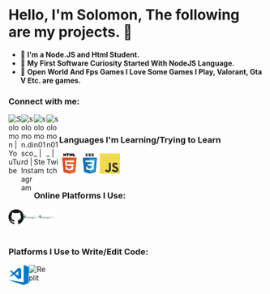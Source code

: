 # Hello, I'm Solomon, The following are my projects. 🔮


- 📕 **I'm a Node.JS and Html Student.**
- 📗 **My First Software Curiosity Started With NodeJS Language.**
- 📘 **Open World And Fps Games I Love Some Games I Play, Valorant, Gta V Etc. are games.**

### Connect with me:

[<img align="left" alt="Solomon | YouTube" width="25px" src="https://seeklogo.com/images/Y/youtube-2017-icon-logo-D1FE045118-seeklogo.com.png" />][youtube]
[<img align="left" alt="solomon.discord | Instagram" width="25px" src="https://seeklogo.com/images/I/instagram-new-2016-logo-D9D42A0AD4-seeklogo.com.png" />][instagram]
[<img align="left" alt="solomon01_ | Steam" width="25px" src="https://seeklogo.com/images/S/steam-logo-73274B19E3-seeklogo.com.png" />][steam]
[<img align="left" alt="solomon01_ | Twitch" width="25px" src="https://seeklogo.com/images/T/twitch-logo-4931D91F85-seeklogo.com.png" />][twitch]



<br />

### Languages I'm Learning/Trying to Learn

[<img align="left" alt="HTML5" width="40px" src="https://raw.githubusercontent.com/github/explore/80688e429a7d4ef2fca1e82350fe8e3517d3494d/topics/html/html.png" />][webdevplaylist]
[<img align="left" alt="CSS3" width="40px" src="https://raw.githubusercontent.com/github/explore/80688e429a7d4ef2fca1e82350fe8e3517d3494d/topics/css/css.png" />][cssplaylist]
[<img align="left" alt="JavaScript" width="40px" src="https://raw.githubusercontent.com/github/explore/80688e429a7d4ef2fca1e82350fe8e3517d3494d/topics/javascript/javascript.png" />][jsplaylist]



<br />
<br />
<br />

### Online Platforms I Use:

[<img align="left" alt="GitHub" width="30px" src="https://raw.githubusercontent.com/github/explore/78df643247d429f6cc873026c0622819ad797942/topics/github/github.png" />][webdevplaylist]
[<img align="left" alt="MongoDB" width="30px" src="https://raw.githubusercontent.com/github/explore/80688e429a7d4ef2fca1e82350fe8e3517d3494d/topics/mongodb/mongodb.png" />][webdevplaylist]
[<img align="left" alt="MongoDB" width="30px" src="https://raw.githubusercontent.com/github/explore/80688e429a7d4ef2fca1e82350fe8e3517d3494d/topics/mongodb/mongodb.png" />][webdevplaylist]

<br />
<br />
<br />

### Platforms I Use to Write/Edit Code:
[<img align="left" alt="Visual Studio Code" width="40px" src="https://raw.githubusercontent.com/github/explore/80688e429a7d4ef2fca1e82350fe8e3517d3494d/topics/visual-studio-code/visual-studio-code.png" />][webdevplaylist]

[<img align="left" alt="Replit" width="40px" src="https://upload.wikimedia.org/wikipedia/commons/thumb/b/b2/Repl.it_logo.svg/1200px-Repl.it_logo.svg.png" />][webdevplaylist]












[youtube]: https://www.youtube.com/c/Solomonss/
[instagram]: https://www.instagram.com/solomon.discord/
[steam]: https://steamcommunity.com/profiles/76561199004937281
[twitch]: https://www.twitch.tv/solomon01_
[website]: https://github.com/Solomonxyz/Solomon/blob/main/README.md
[course]: https://github.com/Solomonxyz/Solomon/blob/main/README.md
[linkedin]: https://github.com/Solomonxyz/Solomon/blob/main/README.md
[webdevplaylist]: https://github.com/Solomonxyz/Solomon/blob/main/README.md
[jsplaylist]: https://github.com/Solomonxyz/Solomon/blob/main/README.md
[cssplaylist]: https://github.com/Solomonxyz/Solomon/blob/main/README.md
[reactplaylist]: https://github.com/Solomonxyz/Solomon/blob/main/README.md

